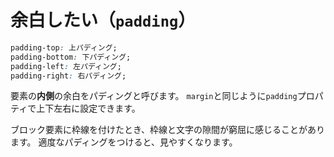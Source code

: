 # 余白したい（``padding``）

```css
padding-top: 上パディング;
padding-bottom: 下パディング;
padding-left: 左パディング;
padding-right: 右パディング;
```

要素の**内側**の余白をパディングと呼びます。
``margin``と同じように``padding``プロパティで上下左右に設定できます。

ブロック要素に枠線を付けたとき、枠線と文字の隙間が窮屈に感じることがあります。
適度なパディングをつけると、見やすくなります。
